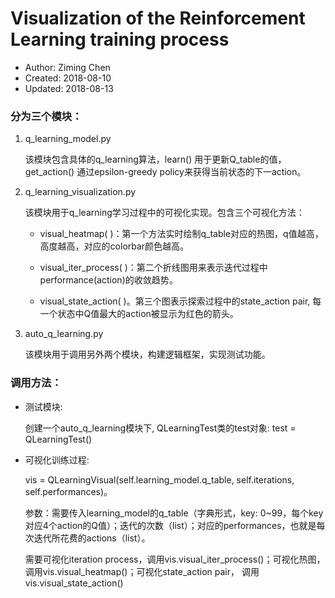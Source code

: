 # Visualization of the Reinforcement Learning training process

* Author: Ziming Chen
* Created: 2018-08-10
* Updated: 2018-08-13


### 分为三个模块：

1.	q_learning_model.py 
  
    该模块包含具体的q_learning算法，learn() 用于更新Q_table的值，get_action() 通过epsilon-greedy policy来获得当前状态的下一action。

2.	q_learning_visualization.py 

    该模块用于q_learning学习过程中的可视化实现。包含三个可视化方法：
    
    * visual_heatmap( )：第一个方法实时绘制q_table对应的热图，q值越高，高度越高，对应的colorbar颜色越高。

    * visual_iter_process( )：第二个折线图用来表示迭代过程中performance(action)的收敛趋势。

    * visual_state_action( )。第三个图表示探索过程中的state_action pair, 每一个状态中Q值最大的action被显示为红色的箭头。


3.	auto_q_learning.py 
    
    该模块用于调用另外两个模块，构建逻辑框架，实现测试功能。

### 调用方法：

* 测试模块:

  创建一个auto_q_learning模块下, QLearningTest类的test对象: test = QLearningTest()

* 可视化训练过程:

  vis = QLearningVisual(self.learning_model.q_table, self.iterations, self.performances)。
  
  参数：需要传入learning_model的q_table（字典形式，key: 0~99，每个key对应4个action的Q值）；迭代的次数（list）；对应的performances，也就是每次迭代所花费的actions（list）。
  
  需要可视化iteration process，调用vis.visual_iter_process()；可视化热图，调用vis.visual_heatmap()；可视化state_action pair， 调用vis.visual_state_action()

